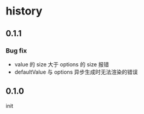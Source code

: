 # history

## 0.1.1

### Bug fix

* value 的 size 大于 options 的 size 报错
* defaultValue 与 options 异步生成时无法渲染的错误

## 0.1.0

init
